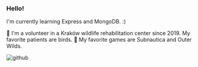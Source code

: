 ### Hello! 

I'm currently learning Express and MongoDB. :)

🌺 I'm a volunteer in a Kraków wildlife rehabilitation center since 2019. My favorite patients are birds.
🌺 My favorite games are Subnautica and Outer Wilds.

![github](https://github.com/PolishCrow23/PolishCrow23/assets/139121607/135b041f-e2b1-4b81-b041-f5f8febf2fbd)

<!--
**PolishCrow23/PolishCrow23** is a ✨ _special_ ✨ repository because its `README.md` (this file) appears on your GitHub profile.

Here are some ideas to get you started:

- 🔭 I’m currently working on ...
- 🌱 I’m currently learning ...
- 👯 I’m looking to collaborate on ...
- 🤔 I’m looking for help with ...
- 💬 Ask me about ...
- 📫 How to reach me: ...
- 😄 Pronouns: ...
- ⚡ Fun fact: ...
-->
